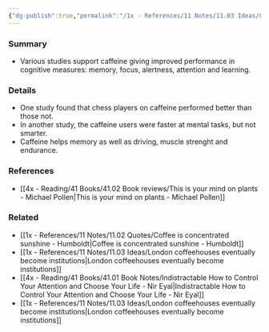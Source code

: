 ```yaml
---
{"dg-publish":true,"permalink":"/1x - References/11 Notes/11.03 Ideas/Caffeine improves cognitive output/","title":"Caffeine improves cognitive output","noteIcon":""}
---
```



### Summary
- Various studies support caffeine giving improved performance in cognitive measures: memory, focus, alertness, attention and learning.

### Details
- One study found that chess players on caffeine performed better than those not.
- In another study, the caffeine users were faster at mental tasks, but not smarter.
- Caffeine helps memory as well as driving, muscle strenght and endurance.

### References
- [[4x - Reading/41 Books/41.02 Book reviews/This is your mind on plants - Michael Pollen\|This is your mind on plants - Michael Pollen]]

### Related
- [[1x - References/11 Notes/11.02 Quotes/Coffee is concentrated sunshine - Humboldt\|Coffee is concentrated sunshine - Humboldt]]
- [[1x - References/11 Notes/11.03 Ideas/London coffeehouses eventually become institutions\|London coffeehouses eventually become institutions]]
- [[4x - Reading/41 Books/41.01 Book Notes/Indistractable How to Control Your Attention and Choose Your Life - Nir Eyal\|Indistractable How to Control Your Attention and Choose Your Life - Nir Eyal]]
- [[1x - References/11 Notes/11.03 Ideas/London coffeehouses eventually become institutions\|London coffeehouses eventually become institutions]]